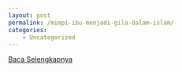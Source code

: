 ```yaml
---
layout: post
permalink: /mimpi-ibu-menjadi-gila-dalam-islam/
categories:
    - Uncategorized
---
```


[Baca Selengkapnya](/04)